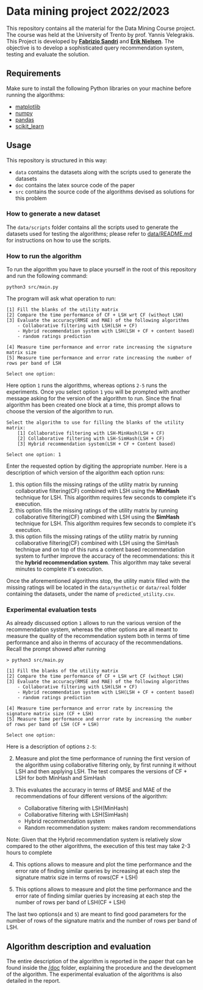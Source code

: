 # Data mining project 2022/2023

This repository contains all the material for the Data Mining Course project.
The course was held at the University of Trento by prof. Yannis Velegrakis. This
Project is developed by **[Fabrizio Sandri](https://github.com/FabrizioSandri)**
and **[Erik Nielsen](https://github.com/NielsenErik)**. The objective is to
develop a sophisticated query recommendation system, testing and evaluate the
solution.

## Requirements
Make sure to install the following Python libraries on your machine before
running the algorithms:
* [matplotlib](https://pypi.org/project/matplotlib/)
* [numpy](https://pypi.org/project/numpy/)
* [pandas](https://pypi.org/project/pandas/)
* [scikit_learn](https://pypi.org/project/scikit-learn/)

## Usage

This repository is structured in this way:
* `data` contains the datasets along with the scripts used to generate the
  datasets
* `doc` contains the latex source code of the paper
* `src` contains the source code of the algorithms devised as solutions for this
  problem

### How to generate a new dataset
The `data/scripts` folder contains all the scripts used to generate the datasets
used for testing the algorithms; please refer to
[data/README.md](data/README.md) for instructions on how to use the scripts.

### How to run the algorithm

To run the algorithm you have to place yourself in the root of this repository
and run the following command:
```shell
python3 src/main.py
```

The program will ask what operation to run:
```
[1] Fill the blanks of the utility matrix 
[2] Compare the time performance of CF + LSH wrt CF (without LSH)
[3] Evaluate the accuracy(RMSE and MAE) of the following algorithms
	- Collaborative filtering with LSH(LSH + CF)
	- Hybrid recommendation system with LSH(LSH + CF + content based)
	- random ratings prediction

[4] Measure time performance and error rate increasing the signature matrix size
[5] Measure time performance and error rate increasing the number of rows per band of LSH

Select one option:
```
Here option `1` runs the algorithms, whereas options `2-5` runs the experiments.
Once you select option `1` you will be prompted with another message asking for
the version of the algorithm to run. Since the final algorithm has been created
one block at a time, this prompt allows to choose the version of the algorithm
to run.

```
Select the algorithm to use for filling the blanks of the utility matrix: 
	[1] Collaborative filtering with LSH-MinHash(LSH + CF) 
	[2] Collaborative filtering with LSH-SimHash(LSH + CF) 
	[3] Hybrid recommendation system(LSH + CF + Content based)

Select one option: 1
```
Enter the requested option by digiting the appropriate number. Here is a
description of which version of the algorithm each option runs:
1. this option fills the missing ratings of the utility matrix by running
   collaborative filtering(CF) combined with LSH using the **MinHash** technique
   for LSH. This algorithm requires few seconds to complete it's execution.
2. this option fills the missing ratings of the utility matrix by running
   collaborative filtering(CF) combined with LSH using the **SimHash** technique
   for LSH. This algorithm requires few seconds to complete it's execution.
3. this option fills the missing ratings of the utility matrix by running
   collaborative filtering(CF) combined with LSH using the SimHash technique and
   on top of this runs a content based recommendation system to further improve
   the accuracy of the recommendations: this it the **hybrid recommendation
   system**. This algorithm may take several minutes to complete it's execution.
   
   
Once the aforementioned algorithms stop, the utility matrix filled with the
missing ratings will be located in the `data/synthetic` or `data/real` folder
containing the datasets, under the name of `predicted_utility.csv`.


### Experimental evaluation tests

As already discussed option `1` allows to run the various version of the
recommendation system, whereas the other options are all meant to measure the
quality of the recommendation system both in terms of time performance and also
in therms of accuracy of the recommendations. Recall the prompt showed after
running 
```
> python3 src/main.py

[1] Fill the blanks of the utility matrix 
[2] Compare the time performance of CF + LSH wrt CF (without LSH)
[3] Evaluate the accuracy(RMSE and MAE) of the following algorithms
	- Collaborative filtering with LSH(LSH + CF)
	- Hybrid recommendation system with LSH(LSH + CF + content based)
	- random ratings prediction

[4] Measure time performance and error rate by increasing the signature matrix size (CF + LSH)
[5] Measure time performance and error rate by increasing the number of rows per band of LSH (CF + LSH)

Select one option:
```

Here is a description of options `2-5`:

2. Measure and plot the time performance of running the first version of the
   algorithm using collaborative filtering only, by first running it without LSH
   and then applying LSH. The test compares the versions of CF + LSH for both
   MinHash and SimHash 

3. This evaluates the accuracy in terms of RMSE and MAE of the recommendations
   of four different versions of the algorithm:
   * Collaborative filtering with LSH(MinHash)
   * Collaborative filtering with LSH(SimHash)
   * Hybrid recommendation system
   * Random recommendation system: makes random recommendations

Note: Given that the Hybrid recommendation system is relatively slow compared to
the other algorithms, the execution of this test may take 2-3 hours to complete

4. This options allows to measure and plot the time performance and the error
   rate of finding similar queries by increasing at each step the signature
   matrix size in terms of rows(CF + LSH)

5. This options allows to measure and plot the time performance and the error
   rate of finding similar queries by increasing at each step the number of rows
   per band of LSH(CF + LSH)

The last two options(`4` and `5`) are meant to find good parameters for the
number of rows of the signature matrix and the number of rows per band of LSH.

## Algorithm description and evaluation
The entire description of the algorithm is reported in the paper that can be
found inside the [/doc](/doc) folder, explaining the procedure and the
development of the algorithm. The experimental evaluation of the algorithms is
also detailed in the report. 
